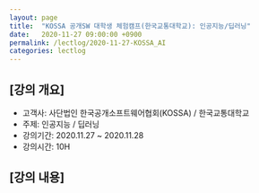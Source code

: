 ```yaml
---
layout: page
title:  "KOSSA 공개SW 대학생 체험캠프(한국교통대학교): 인공지능/딥러닝"
date:   2020-11-27 09:00:00 +0900
permalink: /lectlog/2020-11-27-KOSSA_AI
categories: lectlog
---
```


## [강의 개요]

* 고객사: 사단법인 한국공개소프트웨어협회(KOSSA) / 한국교통대학교
* 주제: 인공지능 / 딥러닝
* 강의기간: 2020.11.27 ~ 2020.11.28
* 강의시간: 10H

## [강의 내용]

